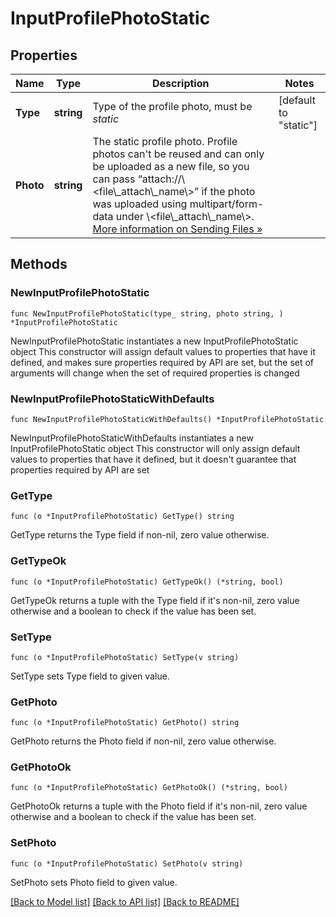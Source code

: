 # InputProfilePhotoStatic

## Properties

Name | Type | Description | Notes
------------ | ------------- | ------------- | -------------
**Type** | **string** | Type of the profile photo, must be *static* | [default to "static"]
**Photo** | **string** | The static profile photo. Profile photos can&#39;t be reused and can only be uploaded as a new file, so you can pass “attach://\\&lt;file\\_attach\\_name\\&gt;” if the photo was uploaded using multipart/form-data under \\&lt;file\\_attach\\_name\\&gt;. [More information on Sending Files »](https://core.telegram.org/bots/api/#sending-files) | 

## Methods

### NewInputProfilePhotoStatic

`func NewInputProfilePhotoStatic(type_ string, photo string, ) *InputProfilePhotoStatic`

NewInputProfilePhotoStatic instantiates a new InputProfilePhotoStatic object
This constructor will assign default values to properties that have it defined,
and makes sure properties required by API are set, but the set of arguments
will change when the set of required properties is changed

### NewInputProfilePhotoStaticWithDefaults

`func NewInputProfilePhotoStaticWithDefaults() *InputProfilePhotoStatic`

NewInputProfilePhotoStaticWithDefaults instantiates a new InputProfilePhotoStatic object
This constructor will only assign default values to properties that have it defined,
but it doesn't guarantee that properties required by API are set

### GetType

`func (o *InputProfilePhotoStatic) GetType() string`

GetType returns the Type field if non-nil, zero value otherwise.

### GetTypeOk

`func (o *InputProfilePhotoStatic) GetTypeOk() (*string, bool)`

GetTypeOk returns a tuple with the Type field if it's non-nil, zero value otherwise
and a boolean to check if the value has been set.

### SetType

`func (o *InputProfilePhotoStatic) SetType(v string)`

SetType sets Type field to given value.


### GetPhoto

`func (o *InputProfilePhotoStatic) GetPhoto() string`

GetPhoto returns the Photo field if non-nil, zero value otherwise.

### GetPhotoOk

`func (o *InputProfilePhotoStatic) GetPhotoOk() (*string, bool)`

GetPhotoOk returns a tuple with the Photo field if it's non-nil, zero value otherwise
and a boolean to check if the value has been set.

### SetPhoto

`func (o *InputProfilePhotoStatic) SetPhoto(v string)`

SetPhoto sets Photo field to given value.



[[Back to Model list]](../README.md#documentation-for-models) [[Back to API list]](../README.md#documentation-for-api-endpoints) [[Back to README]](../README.md)


